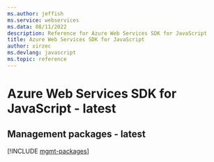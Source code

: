 ```yaml
---
ms.author: jeffish
ms.service: webservices
ms.data: 08/11/2022
description: Reference for Azure Web Services SDK for JavaScript
title: Azure Web Services SDK for JavaScript
author: xirzec
ms.devlang: javascript
ms.topic: reference
---
```

# Azure Web Services SDK for JavaScript - latest

## Management packages - latest
[!INCLUDE [mgmt-packages](web-services-mgmt-index.md)]